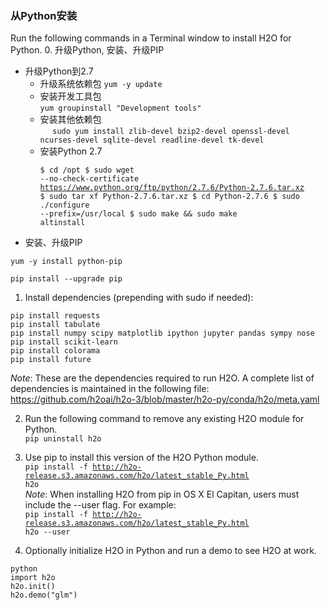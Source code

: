 ### 从Python安装
Run the following commands in a Terminal window to install H2O for Python.
0. 升级Python, 安装、升级PIP
  * 升级Python到2.7
    * 升级系统依赖包
      <code>yum -y update</code>
    * 安装开发工具包  
      <code>yum groupinstall "Development tools"</code>
    * 安装其他依赖包  
      <code>sudo yum install zlib-devel bzip2-devel openssl-devel ncurses-devel sqlite-devel readline-devel tk-devel</code>
    * 安装Python 2.7
     <pre><code>$ cd /opt
$ sudo wget --no-check-certificate https://www.python.org/ftp/python/2.7.6/Python-2.7.6.tar.xz
$ sudo tar xf Python-2.7.6.tar.xz 
$ cd Python-2.7.6
$ sudo ./configure --prefix=/usr/local
$ sudo make && sudo make altinstall</code></pre>
 * 安装、升级PIP
  <pre><code>yum -y install python-pip</code></pre>
  <pre><code>pip install --upgrade pip</code></pre>
  
1. Install dependencies (prepending with sudo if needed):
  <pre><code>pip install requests
pip install tabulate
pip install numpy scipy matplotlib ipython jupyter pandas sympy nose
pip install scikit-learn
pip install colorama
pip install future</code></pre>
  
  _Note_: These are the dependencies required to run H2O. A complete list of dependencies is maintained in the 
  following file: https://github.com/h2oai/h2o-3/blob/master/h2o-py/conda/h2o/meta.yaml

2. Run the following command to remove any existing H2O module for Python.  
  <code>pip uninstall h2o</code>

3. Use pip to install this version of the H2O Python module.  
  <code>pip install -f http://h2o-release.s3.amazonaws.com/h2o/latest_stable_Py.html h2o</code>    
  _Note_: When installing H2O from pip in OS X El Capitan, users must include the --user flag. For example:  
  <code>pip install -f http://h2o-release.s3.amazonaws.com/h2o/latest_stable_Py.html h2o --user</code>

4.  Optionally initialize H2O in Python and run a demo to see H2O at work.
  <pre><code>python
import h2o
h2o.init()
h2o.demo("glm")</code></pre>
